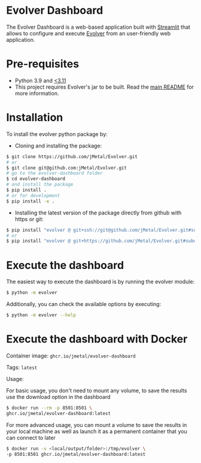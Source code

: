 # Evolver Dashboard
The Evolver Dashboard is a web-based application built with [Streamlit](https://streamlit.io/) that allows to configure and execute [Evolver](https://github.com/jMetal/Evolver) from an user-friendly web application.

# Pre-requisites
* Python 3.9 and [<3.11](https://github.com/whitphx/streamlit-server-state/issues/187)
* This project requires Evolver's jar to be built. Read the [main README](../README.md) for more information.

# Installation
To install the evolver python package by:

* Cloning and installing the package:
```bash
$ git clone https://github.com/jMetal/Evolver.git
# or
$ git clone git@github.com:jMetal/Evolver.git
# go to the evolver-dashboard folder
$ cd evolver-dashboard
# and install the package
$ pip install .
# or for development
$ pip install -e .
```
* Installing the latest version of the package directly from github with https or git:
```bash
$ pip install "evolver @ git+ssh://git@github.com/jMetal/Evolver.git#subdirectory=evolver-dashboard"
# or
$ pip install "evolver @ git+https://github.com/jMetal/Evolver.git#subdirectory=evolver-dashboard"
```

# Execute the dashboard
The easiest way to execute the dashboard is by running the evolver module:
```bash
$ python -m evolver
```

Additionally, you can check the available options by executing:
```bash
$ python -m evolver --help
```

# Execute the dashboard with Docker
Container image: `ghcr.io/jmetal/evolver-dashboard`

Tags: `latest`

Usage:

For basic usage, you don't need to mount any volume, to save the results use the download option in the dashboard
```bash
$ docker run --rm -p 8501:8501 \
ghcr.io/jmetal/evolver-dashboard:latest
```

For more advanced usage, you can mount a volume to save the results in your local machine as well as launch it as a permanent container that you can connect to later
```bash
$ docker run -v <local/output/folder>:/tmp/evolver \
-p 8501:8501 ghcr.io/jmetal/evolver-dashboard:latest
```